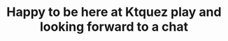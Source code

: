 ---
view: page
title: Happy to be here at Ktquez play and looking forward to a chat
description: Contact Ktquez play about events, partnerships, blog questions and courses, contact with our team, among others.
excerpt: Contact us about events, partnerships, blog questions and courses, contact with our team, among others.
meta:
  - property: og:image
    content: https://ktquez.com/share/ktquez-play-image-share.png
  - name: twitter:image
    content: https://ktquez.com/share/ktquez-play-image-share.png
---